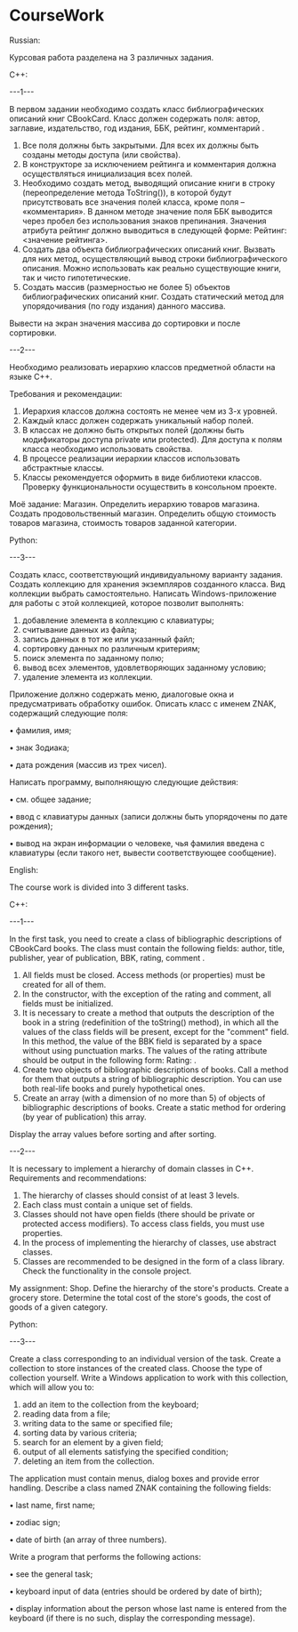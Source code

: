 # CourseWork
Russian:

Курсовая работа разделена на 3 различных задания.

C++:

---1---

В первом задании необходимо создать класс библиографических описаний книг CBookCard. Класс должен содержать поля: автор, заглавие, издательство, год издания, ББК, рейтинг, комментарий . 
  1.	Все поля должны быть закрытыми. Для всех их должны быть созданы методы доступа (или свойства). 
  2.	В конструкторе за исключением рейтинга и комментария должна осуществляться инициализация всех полей. 
  3.	Необходимо создать метод, выводящий описание книги в строку (переопределение метода ToString()), в которой будут присутствовать все значения полей класса, кроме поля – «комментария».
  В данном методе значение поля ББК выводится через пробел без использования знаков препинания.
  Значения атрибута рейтинг должно выводиться в следующей форме: Рейтинг:    <значение   рейтинга>.
  4.	Создать два объекта библиографических описаний книг. Вызвать для них метод, осуществляющий вывод строки библиографического описания.
  Можно использовать как реально существующие книги, так и чисто гипотетические.
  5.	Создать массив (размерностью не более 5) объектов библиографических описаний книг. Создать статический метод для упорядочивания (по году издания) данного массива.
     
  Вывести на экран значения массива до сортировки и после сортировки.
  
---2---

Необходимо реализовать иерархию классов предметной области на языке C++.

  Требования и рекомендации:
  1.	Иерархия классов должна состоять не менее чем из 3-х уровней. 
  2.	Каждый класс должен содержать уникальный набор полей. 
  3.	В классах не должно быть открытых полей (должны быть модификаторы доступа private или protected). Для доступа к полям класса необходимо использовать свойства.
  4.	В процессе реализации иерархии классов использовать абстрактные классы.
  5.	Классы рекомендуется оформить в виде библиотеки классов. Проверку функциональности осуществить в консольном проекте.
     
Моё задание:
Магазин. Определить иерархию товаров магазина. Создать продовольственный магазин. Определить общую стоимость товаров магазина, стоимость товаров заданной категории.

Python:

---3---

Создать класс, соответствующий индивидуальному варианту задания. Создать коллекцию для хранения экземпляров созданного класса.
Вид коллекции выбрать самостоятельно. Написать Windows-приложение для работы с этой коллекцией, которое позволит выполнять:
  1.	добавление элемента в коллекцию с клавиатуры;
  2.	считывание данных из файла;
  3.	запись данных в тот же или указанный файл;
  4.	сортировку данных по различным критериям;
  5.	поиск элемента по заданному полю;
  6.	вывод всех элементов, удовлетворяющих заданному условию;
  7.	удаление элемента из коллекции.
     
Приложение должно содержать меню, диалоговые окна и предусматривать обработку ошибок.
Описать класс с именем ZNAK, содержащий следующие поля:
  
  •	фамилия, имя;
  
  •	знак Зодиака;
  
  •	дата рождения (массив из трех чисел).
  
Написать программу, выполняющую следующие действия:

  •	см. общее задание;
  
  •	ввод с клавиатуры данных (записи должны быть упорядочены по дате рождения);
  
  •	вывод на экран информации о человеке, чья фамилия введена с клавиатуры (если такого нет, вывести соответствующее сообщение).

English:

The course work is divided into 3 different tasks.

C++:

---1---

In the first task, you need to create a class of bibliographic descriptions of CBookCard books. The class must contain the following fields: author, title, publisher, year of publication, BBK, rating, comment .
  1. All fields must be closed. Access methods (or properties) must be created for all of them.
  2. In the constructor, with the exception of the rating and comment, all fields must be initialized.
  3. It is necessary to create a method that outputs the description of the book in a string (redefinition of the toString() method), in which all the values of the class fields will be present, except for the "comment" field.
  In this method, the value of the BBK field is separated by a space without using punctuation marks.
  The values of the rating attribute should be output in the following form: Rating: <rating value>.
  4. Create two objects of bibliographic descriptions of books. Call a method for them that outputs a string of bibliographic description.
  You can use both real-life books and purely hypothetical ones.
  5. Create an array (with a dimension of no more than 5) of objects of bibliographic descriptions of books. Create a static method for ordering (by year of publication) this array.
     
  Display the array values before sorting and after sorting.

---2---

It is necessary to implement a hierarchy of domain classes in C++.
  Requirements and recommendations:
  1. The hierarchy of classes should consist of at least 3 levels.
  2. Each class must contain a unique set of fields.
  3. Classes should not have open fields (there should be private or protected access modifiers). To access class fields, you must use properties.
  4. In the process of implementing the hierarchy of classes, use abstract classes.
  5. Classes are recommended to be designed in the form of a class library. Check the functionality in the console project.
     
My assignment:
Shop. Define the hierarchy of the store's products. Create a grocery store. Determine the total cost of the store's goods, the cost of goods of a given category.

Python:

---3---

Create a class corresponding to an individual version of the task. Create a collection to store instances of the created class.
Choose the type of collection yourself. Write a Windows application to work with this collection, which will allow you to:
  1. add an item to the collection from the keyboard;
  2. reading data from a file;
  3. writing data to the same or specified file;
  4. sorting data by various criteria;
  5. search for an element by a given field;
  6. output of all elements satisfying the specified condition;
  7. deleting an item from the collection.
     
The application must contain menus, dialog boxes and provide error handling.
Describe a class named ZNAK containing the following fields:

  • last name, first name;
  
  • zodiac sign;
  
  • date of birth (an array of three numbers).
  
Write a program that performs the following actions:

  • see the general task;
  
  • keyboard input of data (entries should be ordered by date of birth);
  
  • display information about the person whose last name is entered from the keyboard (if there is no such, display the corresponding message).














